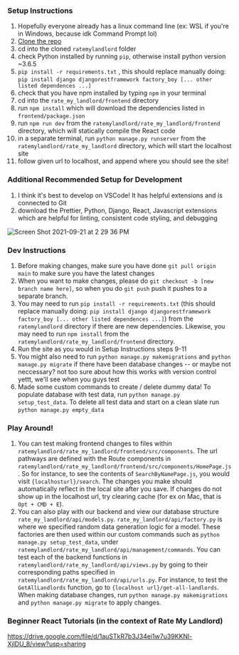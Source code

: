 ### Setup Instructions ###
1. Hopefully everyone already has a linux command line (ex: WSL if you're in Windows, because idk Command Prompt lol)
2. [Clone the repo](https://docs.github.com/en/repositories/creating-and-managing-repositories/cloning-a-repository#cloning-a-repository)
3. cd into the cloned `ratemylandlord` folder
4. check Python installed by running `pip`, otherwise install python version ~3.6.5
5. `pip install -r requirements.txt` , this should replace manually doing: `pip install django djangorestframework factory_boy [... other listed dependences ...]`
6. check that you have npm installed by typing `npm` in your terminal
7. cd into the `rate_my_landlord/frontend` directory
8. run `npm install` which will download the dependencies listed in `frontend/package.json`
9. run `npm run dev` from the `ratemylandlord/rate_my_landlord/frontend` directory, which will statically compile the React code
10. in a separate terminal, run `python manage.py runserver` from the `ratemylandlord/rate_my_landlord` directory, which will start the localhost site
11. follow given url to localhost, and append where you should see the site!

### Additional Recommended Setup for Development ###
1. I think it's best to develop on VSCode! It has helpful extensions and is connected to Git
2. download the Prettier, Python, Django, React, Javascript extensions which are helpful for linting, consistent code styling, and debugging

![Screen Shot 2021-09-21 at 2 29 36 PM](https://user-images.githubusercontent.com/43322572/134227217-a21acb96-f103-4d58-ba37-9f87d74b46e2.png)

### Dev Instructions ###
1. Before making changes, make sure you have done `git pull origin main` to make sure you have the latest changes
2. When you want to make changes, please do `git checkout -b [new branch name here]`, so when you do `git push` push it pushes to a separate branch.
3. You may need to run `pip install -r requirements.txt` (this should replace manually doing: `pip install django djangorestframework factory_boy [... other listed dependences ...]`) from the `ratemylandlord` directory if there are new dependencies. Likewise, you may need to run `npm install` from the `ratemylandlord/rate_my_landlord/frontend` directory.
4. Run the site as you would in Setup Instructions steps 9-11
5. You might also need to run `python manage.py makemigrations` and `python manage.py migrate` if there have been database changes -- or maybe not neccessary? not too sure about how this works with version control yettt, we'll see when you guys test
6. Made some custom commands to create / delete dummy data! To populate database with test data, run `python manage.py setup_test_data`. To delete all test data and start on a clean slate run `python manage.py empty_data`

### Play Around! ###
1. You can test making frontend changes to files within `ratemylandlord/rate_my_landlord/frontend/src/components`. The url pathways are defined with the Route components in `ratemylandlord/rate_my_landlord/frontend/src/components/HomePage.js`. So for instance, to see the contents of `SearchByNamePage.js`, you would visit `{localhosturl}/search`. The changes you make should automatically reflect in the local site after you save. If changes do not show up in the localhost url, try clearing cache (for ex on Mac, that is `Opt + CMD + E`).
2. You can also play with our backend and view our database structure `rate_my_landlord/api/models.py`. `rate_my_landlord/api/factory.py` is where we specified random data generation logic for a model. These factories are then used within our custom commands such as `python manage.py setup_test_data`, under `ratemylandlord/rate_my_landlord/api/management/commands`. You can test each of the backend functions in `ratemylandlord/rate_my_landlord/api/views.py` by going to their corresponding paths specified in `ratemylandlord/rate_my_landlord/api/urls.py`. For instance, to test the `GetAllLandlords` function, go to `{localhost url}/get-all-landlords`. When making database changes, run `python manage.py makemigrations` and `python manage.py migrate` to apply changes.

### Beginner React Tutorials (in the context of Rate My Landlord) ###
https://drive.google.com/file/d/1auSTkR7b3J34ei1w7u39KKNl-XjlDU_8/view?usp=sharing
